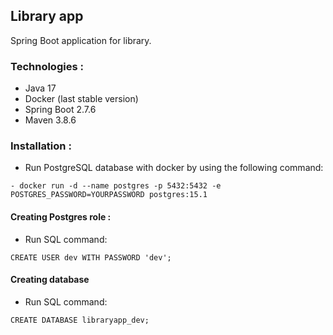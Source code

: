 ## Library app

Spring Boot application for library.

### Technologies : #

- Java 17
- Docker (last stable version)
- Spring Boot 2.7.6
- Maven 3.8.6
### Installation : #

- Run PostgreSQL database with docker by using the following command:

```
- docker run -d --name postgres -p 5432:5432 -e POSTGRES_PASSWORD=YOURPASSWORD postgres:15.1
```

#### Creating Postgres role :

- Run SQL command:

```
CREATE USER dev WITH PASSWORD 'dev';
```

#### Creating database
- Run SQL command:

```
CREATE DATABASE libraryapp_dev;
```
